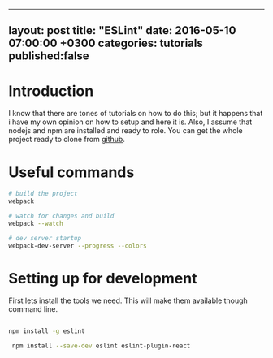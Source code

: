 ---
layout: post
title:  "ESLint"
date:   2016-05-10 07:00:00 +0300
categories: tutorials
published:false
-----------------

# Introduction

I know that there are tones of tutorials on how to do this; but it happens that i have my own opinion on how to setup and here it is.
Also, I assume that nodejs and npm are installed and ready to role.
You can get the whole project ready to clone from [github](https://github.com/michaelthe/react-boilerplate).


# Useful commands

``` bash
# build the project
webpack

# watch for changes and build 
webpack --watch

# dev server startup
webpack-dev-server --progress --colors 
```

# Setting up for development 

First lets install the tools we need.
This will make them available though command line.

``` bash

npm install -g eslint

 npm install --save-dev eslint eslint-plugin-react


```

